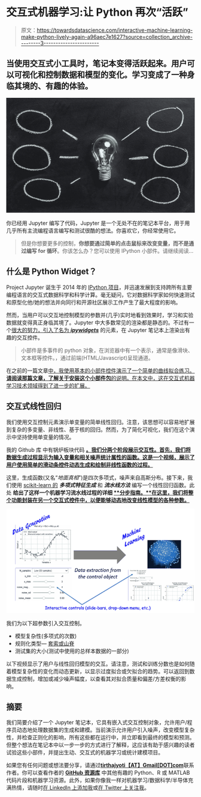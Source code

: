 # 交互式机器学习:让 Python 再次“活跃”

> 原文：<https://towardsdatascience.com/interactive-machine-learning-make-python-lively-again-a96aec7e1627?source=collection_archive---------3----------------------->

## 当使用交互式小工具时，笔记本变得活跃起来。用户可以可视化和控制数据和模型的变化。学习变成了一种身临其境的、有趣的体验。

![](img/60a956da65b91b5ccf2d4d31b44f7f81.png)

你已经用 Jupyter 编写了代码，Jupyter 是一个无处不在的笔记本平台，用于用几乎所有主流编程语言编写和测试很酷的想法。你喜欢它，你经常使用它。

> 但是你想要更多的控制，**你想要通过简单的点击鼠标来改变变量，而不是通过编写 for 循环**。你该怎么办？您可以使用 IPython 小部件。请继续阅读…

## 什么是 Python Widget？

Project Jupyter 诞生于 2014 年的 [IPython 项目](https://ipython.org)，并迅速发展到支持跨所有主要编程语言的交互式数据科学和科学计算。毫无疑问，它对数据科学家如何快速测试和原型化他/她的想法并向同行和开源社区展示工作产生了最大程度的影响。

然而，当用户可以交互地控制模型的参数并(几乎)实时地看到效果时，学习和实验数据就变得真正身临其境了。Jupyter 中大多数常见的渲染都是静态的。不过有一个[很大的努力，引入了名为 ***ipywidgets***](http://jupyter.org/widgets.html) 的元素，在 Jupyter 笔记本上渲染出有趣的交互控件。

> 小部件是多事件的 python 对象，在浏览器中有一个表示，通常是像滑块、文本框等控件。，通过前端(HTML/Javascript)呈现通道。

在之前的一篇文章[中，我使用基本的小部件控件演示了一个简单的曲线拟合练习。**请阅读那篇文章，了解关于安装这个小部件包**的说明。在本文中，这在交互式机器学习技术领域得到了进一步的扩展。](/a-very-simple-demo-of-interactive-controls-on-jupyter-notebook-4429cf46aabd)

## 交互式线性回归

我们使用交互控制元素演示单变量的简单线性回归。注意，该思想可以容易地扩展到复杂的多变量、非线性、基于核的回归。然而，为了简化可视化，我们在这个演示中坚持使用单变量的情况。

我的 Github 库 中有锅炉板块代码 [**。我们分两个阶段展示交互性。首先，我们将数据生成过程显示为输入变量和相关噪声统计属性的函数。这是一个视频，展示了用户使用简单的滑动条控件动态生成和绘制非线性函数的过程。**](https://github.com/tirthajyoti/Widgets)

这里，生成函数(又名“*地面真相*”)是四次多项式，噪声来自高斯分布。接下来，我们使用 [scikit-learn 的](http://scikit-learn.org/stable/) ***多项式特征生成*** 和 ***流水线方法*** 编写一个线性回归函数。此处 **给出了这样一个机器学习流水线过程的详细 [**分步指南。**在这里，我们将整个功能封装在另一个交互式控件中，以便能够动态地改变线性模型的各种参数。](/machine-learning-with-python-easy-and-robust-method-to-fit-nonlinear-data-19e8a1ddbd49)**

![](img/ccaead4d30e1e4d097ee903aab32b0b2.png)

我们为以下超参数引入交互控制。

*   模型复杂性(多项式的次数)
*   规则化类型— [套索或山脊](https://www.analyticsvidhya.com/blog/2017/06/a-comprehensive-guide-for-linear-ridge-and-lasso-regression/)
*   测试集的大小(测试中使用的总样本数据的一部分)

以下视频显示了用户与线性回归模型的交互。请注意，测试和训练分数也是如何随着模型复杂性的变化而动态更新，以显示过度拟合或欠拟合的趋势。可以返回到数据生成控制，增加或减少噪声幅度，以查看其对拟合质量和偏差/方差权衡的影响。

## 摘要

我们简要介绍了一个 Jupyter 笔记本，它具有嵌入式交互控制对象，允许用户/程序员动态地处理数据集的生成和建模。当前演示允许用户引入噪声，改变模型复杂性，并检查正则化的影响，所有这些都在运行中，并立即看到最终的模型和预测。但整个想法在笔记本中以一步一步的方式进行了解释，这应该有助于感兴趣的读者试验这些小部件，并提出生动、交互式的机器学习或统计建模项目。

如果您有任何问题或想法要分享，请通过[**tirthajyoti【AT】Gmail[DOT]com**](mailto:tirthajyoti@gmail.com)联系作者。你可以查看作者的 [**GitHub 资源库**](https://github.com/tirthajyoti) 中其他有趣的 Python、R 或 MATLAB 代码片段和机器学习资源。此外，如果你像我一样对机器学习/数据科学/半导体充满热情，请随时[在 LinkedIn 上添加我](https://www.linkedin.com/in/tirthajyoti-sarkar-2127aa7/)或[在 Twitter 上关注我](https://twitter.com/tirthajyotiS)。